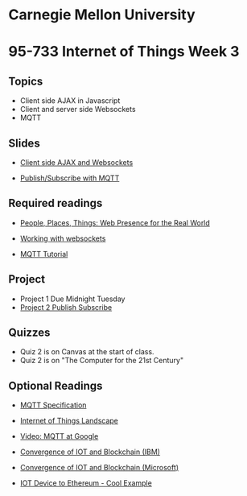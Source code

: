 # Carnegie Mellon University

# 95-733 Internet of Things Week 3

## Topics

+ Client side AJAX in Javascript
+ Client and server side Websockets
+ MQTT


## Slides


+ [Client side AJAX and Websockets](https://www.andrew.cmu.edu/user/mm6/95-733/PowerPoint/03_AJAXJavascriptWebsocket.ppt)

+ [Publish/Subscribe with MQTT](https://www.andrew.cmu.edu/user/mm6/95-733/PowerPoint/03_MQTT_Introduction.pptx)


## Required readings

+ [People, Places, Things: Web Presence for the Real World](http://www.hpl.hp.com/techreports/2001/HPL-2001-279.pdf)

+ [Working with websockets](http://www.byteslounge.com/tutorials/java-ee-html5-websockets-encoder-and-decoder-example)

+ [MQTT Tutorial](http://www.hivemq.com/mqtt-essentials/)


## Project

+ Project 1 Due Midnight Tuesday
+ [Project 2 Publish Subscribe](https://www.andrew.cmu.edu/user/mm6/95-733/homework/Spring2020/S20Project2.txt)


## Quizzes

+ Quiz 2 is on Canvas at the start of class.
+ Quiz 2 is on "The Computer for the 21st Century"

## Optional Readings

+ [MQTT Specification](http://public.dhe.ibm.com/software/dw/webservices/ws-mqtt/MQTT_V3.1_Protocol_Specific.pdf)

+ [Internet of Things Landscape](http://mattturck.com/wp-content/uploads/2016/03/Internet-of-Things-2016.png)

+ [Video: MQTT at Google](https://www.youtube.com/watch?v=7kcDL5BDe0s)

+ [Convergence of IOT and Blockchain (IBM)](https://www.ibm.com/internet-of-things/trending/blockchain)

+ [Convergence of IOT and Blockchain (Microsoft)](https://azure.microsoft.com/en-us/solutions/blockchain/)

+ [IOT Device to Ethereum - Cool Example](https://hackaday.com/2017/11/09/iot-with-the-ethereum-blockchain/)
